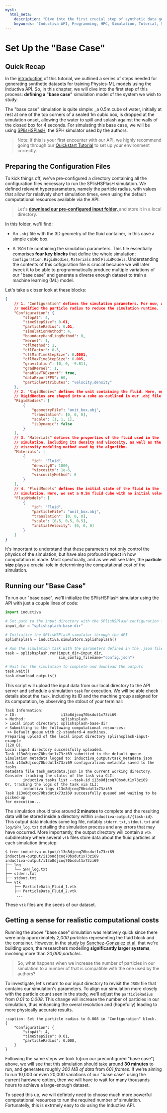 ```yaml
---
myst:
  html_meta:
    description: "Dive into the first crucial step of synthetic data generation and learn how to define your 'base case' simulation model."
    keywords: "Inductiva API, Programming, HPC, Simulation, Tutorial, Synthetic Data Generation, Physics-ML, SPH"
---
```


# Set Up the "Base Case"

## Quick Recap

In the [introduction](synthetic-data-generation-1.md) of this tutorial, we outlined a series of steps needed for generating synthetic datasets for training Physics-ML models using the Inductiva API. So, in this chapter, we will dive into the first step of this process: **defining a "base case"** simulation model of the system we wish to study.

The "base case" simulation is quite simple: _a 0.5m cube of water, initially at rest at one of the top corners of a sealed 1m cubic box, is dropped at the simulation onset, allowing the water to spill and splash against the walls of the closed box 
for 4 seconds. For simulating this base case, we will be using [SPlisHSPlasH](https://docs.inductiva.ai/en/latest/simulators/SPlisHSPlasH.html), the SPH simulator used by the authors.

> Note: if this is your first encounter with our 
API, we highly recommend going through our [Quickstart Tutorial](https://docs.inductiva.ai/en/latest/get_started/installation.html) to set up your environment correctly. 

## Preparing the Configuration Files
To kick things off, we've pre-configured a directory containing all the configuration files necessary to run the SPlisHSPlasH simulation. We defined relevant hyperparameters, namely the particle radius, with values that allow for relatively short simulation times, even using the default computational resources available via the API. 

>Let's **<a href="/assets/files/splishsplash-base-dir.zip">download our pre-configured input folder, </a>** and store it in a local directory.
      
In this folder, we'll find:

- An `.obj` file with the 3D geometry of 
the fluid container, in this case a simple  cubic box.

- A `JSON` file containing the simulation parameters. This file essentially comprises **four key blocks** that define the whole simulation; 
`Configuration`, `RigidBodies`, `Materials` and `FluidModels`. Understanding the contents of this cofiguration file is crucial because we will later  
tweek it to be able to programmatically produce multiple variations of our "base case" and generate 
a diverse enough dataset to train a machine learning (ML) model.

Let's take a closer look at these blocks:

```json
{   
    // 1. "Configuration" defines the simulation parameters. For now, we've 
    // modified the particle radius to reduce the simulation runtime.
    "Configuration": {
        "stopAt": 4,
        "timeStepSize": 0.01,
        "particleRadius": 0.01,
        "simulationMethod": 4,
        "boundaryHandlingMethod": 0,
        "kernel": 1,
        "cflMethod": 1,
        "cflFactor": 0.5,
        "cflMinTimeStepSize": 0.0001,
        "cflMaxTimeStepSize": 0.005,
        "gravitation": [0, 0, -9.81],
        "gradKernel": 1,
        "enableVTKExport": true,
        "dataExportFPS": 60,
        "particleAttributes": "velocity;density"
    },
    // 2. "RigidBodies" defines the unit containing the fluid. Here, our
    // RigidBodies are shaped into a cube as outlined in our .obj file
    "RigidBodies": [
        {
            "geometryFile": "unit_box.obj",
            "translation": [0, 0, 0],
            "scale": [1, 1, 1],
            "isDynamic": false
        }
    ],
    // 3. "Materials" defines the properties of the fluid used in the
    // simulation, including its density and viscosity, as well as the
    // viscosity modeling method used by the algorithm.
    "Materials": [
        {
            "id": "Fluid",
            "density0": 1000,
            "viscosity": 1e-6,
            "viscosityMethod": 6
        }
    ],
    // 4. "FluidModels" defines the initial state of the fluid in the
    // simulation. Here, we set a 0.5m fluid cube with no initial velocity.
    "FluidModels": [
        {
            "id": "Fluid",
            "particleFile": "unit_box.obj",
            "translation": [0, 0, 0],
            "scale": [0.5, 0.5, 0.5],
            "initialVelocity": [0, 0, 0]
        }
    ]
}
```
It's important to understand that these parameters not only control the physics of the simulation, but have also profound impact in how computation is made. Most specficially, and as we will see later, the **particle size** plays a crucial role in determining the computational cost of the simulation.

## Running our "Base Case"

To run our "base case", we'll initialize the SPlisHSPlasH simulator using the API 
with just a couple lines of code:

```python
import inductiva

# Set path to the input directory with the SPlisHSPlasH configuration files
input_dir = "splishsplash-base-dir"

# Initialize the SPlisHSPlasH simulator through the API
splishsplash = inductiva.simulators.SplishSplash()

# Run the simulation task with the parameters defined in the .json file
task = splishsplash.run(input_dir=input_dir,
                        sim_config_filename="config.json")

# Wait for the simulation to complete and download the outputs
task.wait()
task.download_outputs()
```
This script will upload the input data from our local directory to the API server and schedule a simulation `task` for execution. We will be able check details about the `task`, including its ID and the machine group assigned for its computation, by observing the stdout of your terminal:

```
Task Information:
> ID:                    i13o8djcoq70bsdut1x73zi69
> Method:                splishsplash
> Local input directory: splishsplash-base-dir
> Submitting to the following computational resources:
 >> Default queue with c2-standard-4 machines.
Preparing upload of the local input directory splishsplash-input-example
(128 B).
Local input directory successfully uploaded.
Task i13o8djcoq70bsdut1x73zi69 submitted to the default queue.
Simulation metadata logged to: inductiva_output/task_metadata.json
Task i13o8djcoq70bsdut1x73zi69 configurations metadata saved to the tasks
metadata file task_metadata.json in the current working directory.
Consider tracking the status of the task via CLI: 
        inductiva tasks list --task-id i13o8djcoq70bsdut1x73zi69
Or, tracking the logs of the task via CLI:
        inductiva logs i13o8djcoq70bsdut1x73zi69
Task i13o8djcoq70bsdut1x73zi69 successfully queued and waiting to be picked-up
for execution...
```
The simulation should take around **2 minutes** to complete and the resulting data will be stored inside a directory within `inductiva-output/{task-id}`. This output data includes some log file, notably `stderr.txt`, `stdout.txt` and `log/SPH_log.txt` detailing the simulation process and any errors that may have occurred. More importantly, the output directory will contain a `vtk` subdirectory where several `vtk` files store data about the fluid particles at each simulation timestep:

```
$ tree inductiva-output/i13o8djcoq70bsdut1x73zi69
inductiva-output/i13o8djcoq70bsdut1x73zi69
inductiva-output/i13o8djcoq70bsdut1x73zi69
├── log
│   └── SPH_log.txt
├── stderr.txt
├── stdout.txt
└── vtk
    ├── ParticleData_Fluid_1.vtk
    ├── ParticleData_Fluid_2.vtk
     ...
```

These `vtk` files are the seeds of our dataset.

## Getting a sense for realistic computational costs
Running the above "base case" simulation was relatively quick since there were only approximately _2,000 particles_ representing the fluid block and the container. However, in the
[study by Sanchez-Gonzalez et al.](https://arxiv.org/abs/2002.09405) that we're
building upon, the researchers modelling 
**significantly larger systems**, involving more than _20,000 particles_. 

> So, what happens when we increase the number of particles in our simulation to a number of that is compatible with the one used by the authors? 

To investigate, let's return to our input directory to revisit the `JSON` file that contains our 
simulation's parameters. To align our simulation more closely with the particle 
count seen in the study, we'll adjust the `particleRadius` from _0.01_ to _0.008_. 
This change will increase the number of particles in our simulation, thus enhancing the overal 
resolution and (hopefully) leading to more physically accurate results.

```{code-block} json
:caption: Set the particle radius to 0.008 in "Configuration" block.
{   
    "Configuration": {
        "stopAt": 4,
        "timeStepSize": 0.01,
        "particleRadius": 0.008,
    }
} 
```

Following the same steps we took to[run our preconfigured "base case"] above, we will see that 
this simulation should take around **30 minutes** to run, and generates roughly _300 MB of data_ 
from _601 frames_. If we're aiming to run 10,000 or even 20,000 variations of our "base case" using the current hardware option, then we will have to wait for many thousands hours to achieve a large-enough dataset. 

To speed this up, we will defintely need to choose much more powerful computational resources to run the required number of simulation. Fortunatelly, this is extrmely easy to do using the Inductiva API.


